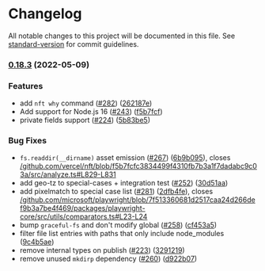 # Changelog

All notable changes to this project will be documented in this file. See [standard-version](https://github.com/conventional-changelog/standard-version) for commit guidelines.

### [0.18.3](https://github.com/vercel/nft/compare/v0.13.0...v0.18.3) (2022-05-09)


### Features

* add `nft why` command ([#282](https://github.com/vercel/nft/issues/282)) ([262187e](https://github.com/vercel/nft/commit/262187eb333c3b74be193c5b190a706e8acd17a8))
* Add support for Node.js 16 ([#243](https://github.com/vercel/nft/issues/243)) ([f5b7fcf](https://github.com/vercel/nft/commit/f5b7fcfc3834499f4310fb7b3a1f7dadabc9c03a))
* private fields support ([#224](https://github.com/vercel/nft/issues/224)) ([5b83be5](https://github.com/vercel/nft/commit/5b83be5f3d594b00291e806f99e369fea53e14f5))


### Bug Fixes

* `fs.readdir(__dirname)` asset emission ([#267](https://github.com/vercel/nft/issues/267)) ([6b9b095](https://github.com/vercel/nft/commit/6b9b095e2dddb020a786d17daec5ab9e842a3037)), closes [/github.com/vercel/nft/blob/f5b7fcfc3834499f4310fb7b3a1f7dadabc9c03a/src/analyze.ts#L829-L831](https://github.com/vercel//github.com/vercel/nft/blob/f5b7fcfc3834499f4310fb7b3a1f7dadabc9c03a/src/analyze.ts/issues/L829-L831)
* add geo-tz to special-cases + integration test ([#252](https://github.com/vercel/nft/issues/252)) ([30d51aa](https://github.com/vercel/nft/commit/30d51aa758522ab0be46ceea8c38a11e183c9afd))
* add pixelmatch to special case list ([#281](https://github.com/vercel/nft/issues/281)) ([2dfb4fe](https://github.com/vercel/nft/commit/2dfb4fe695de29fb6677d5c64d177bfbfb344449)), closes [/github.com/microsoft/playwright/blob/7f513360681d2517caa24d266def9b3a7be4f469/packages/playwright-core/src/utils/comparators.ts#L23-L24](https://github.com/vercel//github.com/microsoft/playwright/blob/7f513360681d2517caa24d266def9b3a7be4f469/packages/playwright-core/src/utils/comparators.ts/issues/L23-L24)
* bump `graceful-fs` and don't modify global ([#258](https://github.com/vercel/nft/issues/258)) ([cf453a5](https://github.com/vercel/nft/commit/cf453a505c342385a8b661fea419ad3985d5ae9e))
* filter file list entries with paths that only include node_modules ([9c4b5ae](https://github.com/vercel/nft/commit/9c4b5ae58561d03beaeafed9617911856aefed47))
* remove internal types on publish ([#223](https://github.com/vercel/nft/issues/223)) ([3291219](https://github.com/vercel/nft/commit/329121909c0ceb6c8f35a33217795cc88ffa75bd))
* remove unused `mkdirp` dependency ([#260](https://github.com/vercel/nft/issues/260)) ([d922b07](https://github.com/vercel/nft/commit/d922b0751347070a9c2df05b54f72cf46e2f7a2c))
